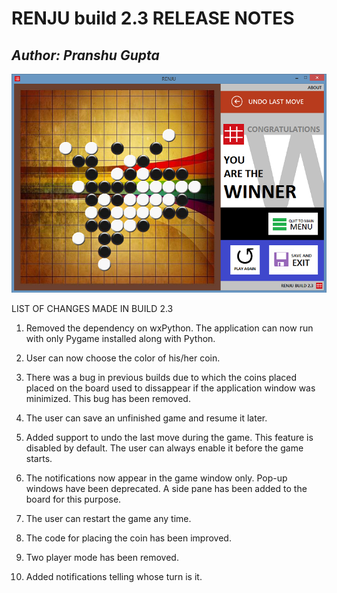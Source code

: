 RENJU build 2.3 RELEASE NOTES
=====
*Author: Pranshu Gupta*
---------------------

![renju.png](renju.png)

LIST OF CHANGES MADE IN BUILD 2.3

1. Removed the dependency on wxPython. The application can now run 
   with only Pygame installed along with Python.

2. User can now choose the color of his/her coin.

3. There was a bug in previous builds due to which the coins placed
   placed on the board used to dissappear if the application window
   was minimized. This bug has been removed.

4. The user can save an unfinished game and resume it later.

5. Added support to undo the last move during the game. This feature
   is disabled by default. The user can always enable it before the 
   game starts.

6. The notifications now appear in the game window only.
   Pop-up windows have been deprecated. A side pane has been added to
   the board for this purpose.

7. The user can restart the game any time.

8. The code for placing the coin has been improved.

9. Two player mode has been removed.

10. Added notifications telling whose turn is it.
